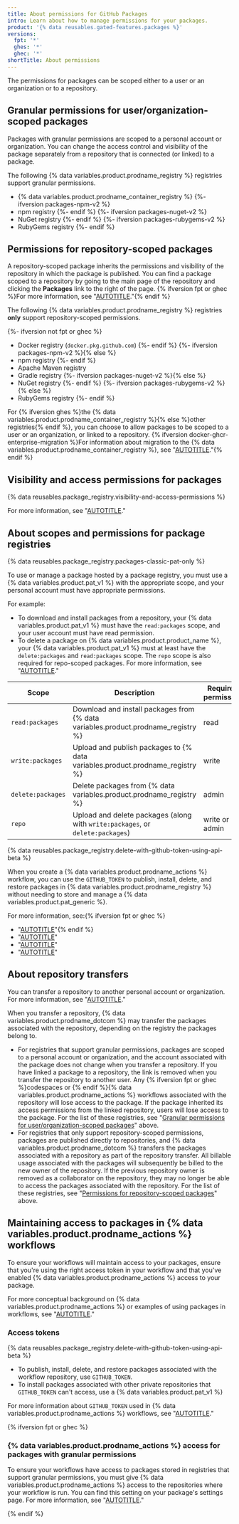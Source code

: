 ```yaml
---
title: About permissions for GitHub Packages
intro: Learn about how to manage permissions for your packages.
product: '{% data reusables.gated-features.packages %}'
versions:
  fpt: '*'
  ghes: '*'
  ghec: '*'
shortTitle: About permissions
---
```


The permissions for packages can be scoped either to a user or an organization or to a repository.

## Granular permissions for user/organization-scoped packages

Packages with granular permissions are scoped to a personal account or organization. You can change the access control and visibility of the package separately from a repository that is connected (or linked) to a package.

The following {% data variables.product.prodname_registry %} registries support granular permissions.

* {% data variables.product.prodname_container_registry %}
{%- ifversion packages-npm-v2 %}
* npm registry
{%- endif %}
{%- ifversion packages-nuget-v2 %}
* NuGet registry
{%- endif %}
{%- ifversion packages-rubygems-v2 %}
* RubyGems registry
{%- endif %}

## Permissions for repository-scoped packages

A repository-scoped package inherits the permissions and visibility of the repository in which the package is published. You can find a package scoped to a repository by going to the main page of the repository and clicking the **Packages** link to the right of the page. {% ifversion fpt or ghec %}For more information, see "[AUTOTITLE](/packages/learn-github-packages/connecting-a-repository-to-a-package)."{% endif %}

The following {% data variables.product.prodname_registry %} registries **only** support repository-scoped permissions.

{%- ifversion not fpt or ghec %}
* Docker registry (`docker.pkg.github.com`)
{%- endif %}
{%- ifversion packages-npm-v2 %}{% else %}
* npm registry
{%- endif %}
* Apache Maven registry
* Gradle registry
{%- ifversion packages-nuget-v2 %}{% else %}
* NuGet registry
{%- endif %}
{%- ifversion packages-rubygems-v2 %}{% else %}
* RubyGems registry
{%- endif %}

For {% ifversion ghes %}the {% data variables.product.prodname_container_registry %}{% else %}other registries{% endif %}, you can choose to allow packages to be scoped to a user or an organization, or linked to a repository. {% ifversion docker-ghcr-enterprise-migration %}For information about migration to the {% data variables.product.prodname_container_registry %}, see "[AUTOTITLE](/packages/working-with-a-github-packages-registry/migrating-to-the-container-registry-from-the-docker-registry)."{% endif %}

## Visibility and access permissions for packages

{% data reusables.package_registry.visibility-and-access-permissions %}

For more information, see "[AUTOTITLE](/packages/learn-github-packages/configuring-a-packages-access-control-and-visibility)."

## About scopes and permissions for package registries

{% data reusables.package_registry.packages-classic-pat-only %}

To use or manage a package hosted by a package registry, you must use a {% data variables.product.pat_v1 %} with the appropriate scope, and your personal account must have appropriate permissions.

For example:
* To download and install packages from a repository, your {% data variables.product.pat_v1 %} must have the `read:packages` scope, and your user account must have read permission.
* To delete a package on {% data variables.product.product_name %}, your {% data variables.product.pat_v1 %} must at least have the `delete:packages` and `read:packages` scope. The `repo` scope is also required for repo-scoped packages. For more information, see "[AUTOTITLE](/packages/learn-github-packages/deleting-and-restoring-a-package)."

| Scope | Description | Required permission |
| --- | --- | --- |
|`read:packages`| Download and install packages from {% data variables.product.prodname_registry %} | read |
|`write:packages`| Upload and publish packages to {% data variables.product.prodname_registry %} | write |
| `delete:packages` | Delete packages from {% data variables.product.prodname_registry %} | admin |
| `repo` | Upload and delete packages (along with `write:packages`, or `delete:packages`) | write or admin |

{% data reusables.package_registry.delete-with-github-token-using-api-beta %}

When you create a {% data variables.product.prodname_actions %} workflow, you can use the `GITHUB_TOKEN` to publish, install, delete, and restore packages in {% data variables.product.prodname_registry %} without needing to store and manage a {% data variables.product.pat_generic %}.

For more information, see:{% ifversion fpt or ghec %}
* "[AUTOTITLE](/packages/learn-github-packages/configuring-a-packages-access-control-and-visibility)"{% endif %}
* "[AUTOTITLE](/packages/managing-github-packages-using-github-actions-workflows/publishing-and-installing-a-package-with-github-actions)"
* "[AUTOTITLE](/authentication/keeping-your-account-and-data-secure/creating-a-personal-access-token)"
* "[AUTOTITLE](/apps/oauth-apps/building-oauth-apps/scopes-for-oauth-apps#available-scopes)"

## About repository transfers

You can transfer a repository to another personal account or organization. For more information, see "[AUTOTITLE](/repositories/creating-and-managing-repositories/transferring-a-repository)."

When you transfer a repository, {% data variables.product.prodname_dotcom %} may transfer the packages associated with the repository, depending on the registry the packages belong to.

* For registries that support granular permissions, packages are scoped to a personal account or organization, and the account associated with the package does not change when you transfer a repository. If you have linked a package to a repository, the link is removed when you transfer the repository to another user. Any {% ifversion fpt or ghec %}codespaces or {% endif %}{% data variables.product.prodname_actions %} workflows associated with the repository will lose access to the package. If the package inherited its access permissions from the linked repository, users will lose access to the package. For the list of these registries, see "[Granular permissions for user/organization-scoped packages](#granular-permissions-for-userorganization-scoped-packages)" above.
* For registries that only support repository-scoped permissions, packages are published directly to repositories, and {% data variables.product.prodname_dotcom %} transfers the packages associated with a repository as part of the repository transfer. All billable usage associated with the packages will subsequently be billed to the new owner of the repository. If the previous repository owner is removed as a collaborator on the repository, they may no longer be able to access the packages associated with the repository. For the list of these registries, see "[Permissions for repository-scoped packages](#permissions-for-repository-scoped-packages)" above.

## Maintaining access to packages in {% data variables.product.prodname_actions %} workflows

To ensure your workflows will maintain access to your packages, ensure that you're using the right access token in your workflow and that you've enabled {% data variables.product.prodname_actions %} access to your package.

For more conceptual background on {% data variables.product.prodname_actions %} or examples of using packages in workflows, see "[AUTOTITLE](/packages/managing-github-packages-using-github-actions-workflows)."

### Access tokens

{% data reusables.package_registry.delete-with-github-token-using-api-beta %}

* To publish, install, delete, and restore packages associated with the workflow repository, use `GITHUB_TOKEN`.
* To install packages associated with other private repositories that `GITHUB_TOKEN` can't access, use a {% data variables.product.pat_v1 %}

For more information about `GITHUB_TOKEN` used in {% data variables.product.prodname_actions %} workflows, see "[AUTOTITLE](/actions/security-guides/automatic-token-authentication#using-the-github_token-in-a-workflow)."

{% ifversion fpt or ghec %}

### {% data variables.product.prodname_actions %} access for packages with granular permissions

To ensure your workflows have access to packages stored in registries that support granular permissions, you must give {% data variables.product.prodname_actions %} access to the repositories where your workflow is run. You can find this setting on your package's settings page. For more information, see "[AUTOTITLE](/packages/learn-github-packages/configuring-a-packages-access-control-and-visibility#ensuring-workflow-access-to-your-package)."

{% endif %}
